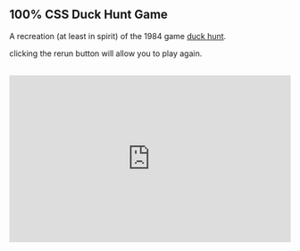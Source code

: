 
## 100% CSS Duck Hunt Game
<!-- META retro duck hunter game recreated using nothing but CSS and HTML META -->

A recreation (at least in spirit) of the 1984 game [duck hunt](https://en.wikipedia.org/wiki/Duck_Hunt).

clicking the rerun button will allow you to play again.

<br>


<iframe height="300" style="width: 100%;" scrolling="no" title="bird shooter" src="https://codepen.io/ollielynas/embed/VwgzqXR?default-tab=result&theme-id=light" frameborder="no" loading="lazy" allowtransparency="true" allowfullscreen="true">
  See the Pen <a href="https://codepen.io/ollielynas/pen/VwgzqXR">
  bird shooter</a> by ollielynas (<a href="https://codepen.io/ollielynas">@ollielynas</a>)
  on <a href="https://codepen.io">CodePen</a>.
</iframe>
<!-- LAST EDITED 1700395681 LAST EDITED-->